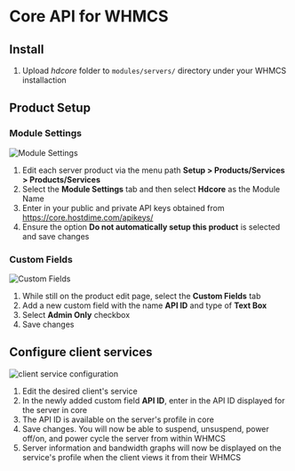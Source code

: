 # Core API for WHMCS

## Install

1. Upload *hdcore* folder to `modules/servers/` directory under your WHMCS installaction

## Product Setup

### Module Settings
![Module Settings](https://cloud.githubusercontent.com/assets/8882975/20186516/342a070e-a725-11e6-9f94-2cbcd2b23965.png)

1. Edit each server product via the menu path **Setup > Products/Services > Products/Services**
2. Select the **Module Settings** tab and then select **Hdcore** as the Module Name
3. Enter in your public and private API keys obtained from https://core.hostdime.com/apikeys/
4. Ensure the option **Do not automatically setup this product** is selected and save changes

### Custom Fields

![Custom Fields](https://cloud.githubusercontent.com/assets/8882975/20186520/38ae7c10-a725-11e6-8e1f-3916a11cdfbb.png)

1. While still on the product edit page, select the **Custom Fields** tab
2. Add a new custom field with the name **API ID** and type of **Text Box**
3. Select **Admin Only** checkbox
3. Save changes


## Configure client services

![client service configuration](https://cloud.githubusercontent.com/assets/8882975/20186518/367cdc16-a725-11e6-85c1-c22204ec8059.png)

1. Edit the desired client's service
2. In the newly added custom field **API ID**, enter in the API ID displayed for the server in core
3. The API ID is available on the server's profile in core
4. Save changes. You will now be able to suspend, unsuspend, power off/on, and power cycle the server from within WHMCS
5. Server information and bandwidth graphs will now be displayed on the service's profile when the client views it from their WHMCS